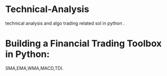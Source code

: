 # Technical-Analysis
technical analysis and algo trading related sol in python .
# Building a Financial Trading Toolbox in Python: 
SMA,EMA,WMA,MACD,TDI.
